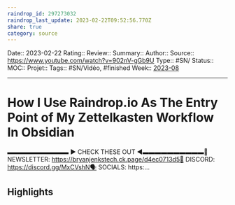 ```yaml
---
raindrop_id: 297273032
raindrop_last_update: 2023-02-22T09:52:56.770Z
share: true
category: source
---
```


Date:: 2023-02-22
Rating::
Review:: 
Summary:: 
Author::
Source:: https://www.youtube.com/watch?v=902nV-gGb9U
Type:: #SN/
Status:: 
MOC::
Projet:: 
Tags:: #SN/Vidéo, #finished
Week:: [2023-08](2023-08.md)

***
# How I Use Raindrop.io As The Entry Point of My Zettelkasten Workflow In Obsidian

▬▬▬▬▬▬▬▬▬▬ ► CHECK THESE OUT ◀︎▬▬▬▬▬▬▬▬▬▬📧️ NEWSLETTER: https://bryanjenkstech.ck.page/d4ec0713d5💬 DISCORD:  https://discord.gg/MxCVshN🗣️ SOCIALS:  https:...

## Highlights

